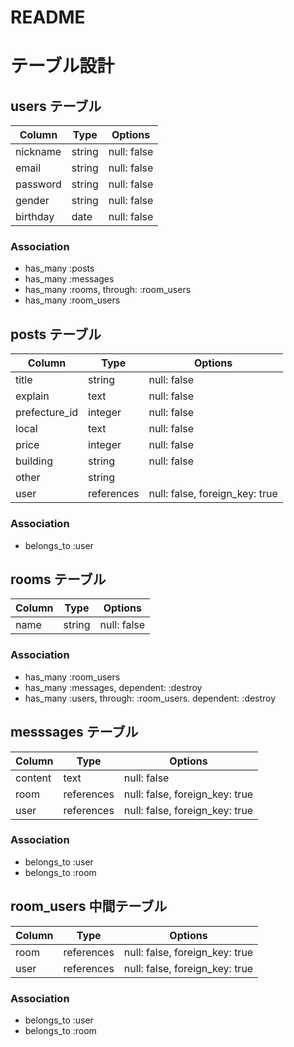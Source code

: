 # README

# テーブル設計

## users テーブル

| Column           | Type   | Options     |
| ---------------- | ------ | ----------- |
| nickname         | string | null: false |
| email            | string | null: false |
| password         | string | null: false |
| gender           | string | null: false |
| birthday         | date   | null: false |

### Association

- has_many :posts
- has_many :messages
- has_many :rooms, through: :room_users
- has_many :room_users



## posts テーブル

| Column        | Type       | Options                        |
| ------------- | ---------- | ------------------------------ |
| title         | string     | null: false                    |
| explain       | text       | null: false                    |
| prefecture_id | integer    | null: false                    |
| local         | text       | null: false                    |
| price         | integer    | null: false                    |
| building      | string     | null: false                    |
| other         | string     |                                |
| user          | references | null: false, foreign_key: true |

### Association

- belongs_to :user



## rooms テーブル

| Column  | Type       | Options                        |
| ------- | ---------- | ------------------------------ |
| name    | string     | null: false                    |

### Association
- has_many :room_users
- has_many :messages, dependent: :destroy
- has_many :users, through: :room_users. dependent: :destroy



## messsages テーブル

| Column       | Type       | Options                        |
| ------------ | ---------- | ------------------------------ |
| content      | text       | null: false                    |
| room         | references | null: false, foreign_key: true |
| user         | references | null: false, foreign_key: true |

### Association

- belongs_to :user
- belongs_to :room



## room_users 中間テーブル

| Column       | Type       | Options                        |
| ------------ | ---------- | ------------------------------ |
| room         | references | null: false, foreign_key: true |
| user         | references | null: false, foreign_key: true |

### Association

- belongs_to :user
- belongs_to :room
